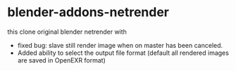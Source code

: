 # blender-addons-netrender
this clone original blender netrender with

* fixed bug: slave still  render image when on master has been canceled.
* Added ability to select the output file format (default all rendered images are saved in OpenEXR format)
 

